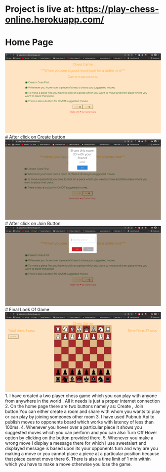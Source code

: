 # Project is live at: https://play-chess-online.herokuapp.com/
# Home Page
<img src="images/home.png">
# After click on Create button
<img src="images/create.png">
# After click on Join Button
<img src="images/join.png">
# Final Look Of Game
<img src="images/chess.png">
1.	I have created a two player chess game which you can play with anyone from anywhere in the world . All it needs is just a proper internet connection 
2.	On the home page there are two buttons namely as: Create , Join button.You can either create a room and share with whom you wants to play or can play by joining someones other room
3.	I have used Pubnub Api to publish moves to opponents board which works with latency of less than 100ms.
4.	Whenever you hover over a particular piece it shows you suggested moves which you can perform and you can also Turn Off Hover option by clicking on the button provided there.
5.	Whenever you make a wrong move I display a message there for which I use  sweetalert and displayed message is based upon its your opponents turn and why are you making a move or you cannot place a piece at a particular position because that piece cannot move there
6.	There is also a time limit of 1 min within which you have to make a move otherwise you lose the game.
